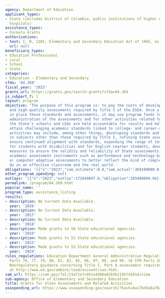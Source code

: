 ```yaml
---
agency: Department of Education
applicant_types:
- State (includes District of Columbia, public institutions of higher education and
  hospitals)
assistance_types:
- Formula Grants
authorizations:
- text: I, B, 1201, Elementary and Secondary Education Act of 1965, as amended.
  url: null
beneficiary_types:
- Education Professional
- Local
- School
- State
categories:
- Education - Elementary and Secondary
cfda: '84.369'
fiscal_year: '2023'
grants_url: https://grants.gov/search-grants?cfda=84.369
is_subpart_f: 1
layout: program
objective: 'The purpose of this program is: to pay the costs of developing the standards
  and high-quality assessments required by Title I of the ESEA. Once a State has put
  in place those standards and assessments, it may use program funds to pay for the
  administration of the assessments and for other activities related to ensuring that
  the State’s schools and LEAs are held accountable for results and helping students
  attain challenging academic standards linked to college- and career-readiness. Such
  activities may include, among other things, developing standards and assessments
  in subjects other than those required by Title I, refining State assessments to
  ensure continued alignment with standards, expanding the range of testing accommodations
  for students with disabilities and for English Learner students, developing multiple
  measures to ensure the validity and reliability of State assessments, and using
  academic assessment instruments such as performance and technology-based assessments
  or computer adaptive assessments to better reflect the kind of complex work students
  do in an effective classroom and the real world.'
obligations: '[{"x":"2023","sam_estimate":0.0,"sam_actual":369100000.0,"usa_spending_actual":365406932.19},{"x":"2024","sam_estimate":0.0,"sam_actual":369100000.0,"usa_spending_actual":363360159.62},{"x":"2025","sam_estimate":0.0,"sam_actual":369100000.0,"usa_spending_actual":0.0}]'
other_program_spending: null
outlays: '[{"x":"2023","outlay":172649897.6,"obligation":365408969.94},{"x":"2024","outlay":8744149.25,"obligation":365409000.0},{"x":"2025","outlay":0.0,"obligation":0.0}]'
permalink: /program/84.369.html
popular_name: ''
program_type: assistance_listing
results:
- description: No Current Data Available.
  year: '2016'
- description: No Current Data Available.
  year: '2017'
- description: No Current Data Available.
  year: '2018'
- description: Made grants to 56 State educational agencies.
  year: '2019'
- description: Made grants to 53 State educational agencies.
  year: '2023'
- description: Made grants to 53 State educational agencies.
  year: '2024'
rules_regulations: Education Department General Administrative Regulations (EDGAR),
  Parts 76, 77, 79, 80, 81, 82, 85, 86, 97, 98, and 99. 34 CFR Parts 200 and 300.
  Nonregulatory guidance concerning Title I, Part A assessment requirements is available
  at http://www.ed.gov/admins/lead/account/saa.html.
sam_url: https://sam.gov/fal/23a71e7c051e4486a92b3b1195742614/view
sub-agency: Office of Elementary and Secondary Education
title: Grants for State Assessments and Related Activities
usaspending_url: https://www.usaspending.gov/search/?hash=6a17bd3a8a70272428f94434f68b0fc5
---
```


